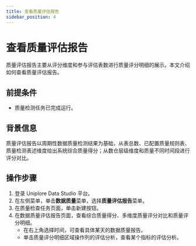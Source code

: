 ```yaml
---
title: 查看质量评估报告
sidebar_position: 4
---
```


# 查看质量评估报告
质量评估报告主要从评分维度和参与评估表数进行质量评分明细的展示。本文介绍如何查看质量评估报告。

## 前提条件
- 质量检测任务已完成运行。

## 背景信息
质量评估报告以周期性数据质量检测结果为基础，从表总数、已配置质量规则表、质量检测表述维度给出系统综合质量得分；从数仓层级维度和质量不同时间段进行评分对比。

## 操作步骤
1. 登录 Uniplore Data Studio 平台。
2. 在左侧菜单，单击**数据质量**菜单，选择**质量评估报告**菜单。
3. 在质量检查任务页面，单击新建按钮。
4. 在数据质量评估报告页面，查看综合质量得分、多维度质量评分对比和质量评分明细。
    - 在右上角选择时间，可查看具体某天的数据质量报告。
    - 单击质量评分明细区域操作列的评估分析，查看某个指标的评估分析。